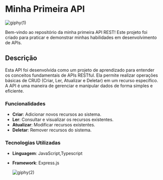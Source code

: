 # Minha Primeira API

![giphy(1)](https://github.com/user-attachments/assets/b9adfbc0-cea3-477c-837f-ae03c7ada551)


Bem-vindo ao repositório da minha primeira API REST! Este projeto foi criado para praticar e demonstrar minhas habilidades em desenvolvimento de APIs.

## Descrição

Esta API foi desenvolvida como um projeto de aprendizado para entender os conceitos fundamentais de APIs RESTful. Ela permite realizar operações básicas de CRUD (Criar, Ler, Atualizar e Deletar) em um recurso específico. A API é uma maneira de gerenciar e manipular dados de forma simples e eficiente.

### Funcionalidades

- **Criar**: Adicionar novos recursos ao sistema.
- **Ler**: Consultar e visualizar os recursos existentes.
- **Atualizar**: Modificar recursos existentes.
- **Deletar**: Remover recursos do sistema.

### Tecnologias Utilizadas

- **Linguagem**: JavaScript,Typescript
- **Framework**:  Express.js


   ![giphy(2)](https://github.com/user-attachments/assets/6fedce6e-3a37-47e8-9c05-0043f4f502db)

